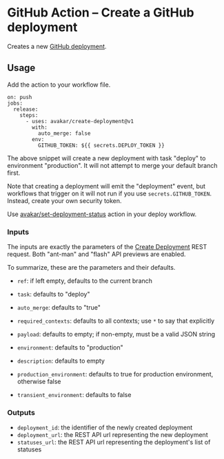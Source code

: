 # GitHub Action &ndash; Create a GitHub deployment

Creates a new [GitHub deployment][1].

  [1]: https://developer.github.com/v3/repos/deployments/

## Usage

Add the action to your workflow file.

    on: push
    jobs:
      release:
        steps:
          - uses: avakar/create-deployment@v1
            with:
              auto_merge: false
            env:
              GITHUB_TOKEN: ${{ secrets.DEPLOY_TOKEN }}

The above snippet will create a new deployment with task "deploy"
to environment "production". It will not attempt to merge your default
branch first.

Note that creating a deployment will emit the "deployment" event,
but workflows that trigger on it will not run if you use
`secrets.GITHUB_TOKEN`. Instead, create your own security token.

Use [avakar/set-deployment-status][2] action in your deploy workflow.

  [2]: https://github.com/avakar/set-deployment-status

### Inputs

The inputs are exactly the parameters of the [Create Deployment][3] REST
request. Both "ant-man" and "flash" API previews are enabled.

To summarize, these are the parameters and their defaults.

* `ref`: if left empty, defaults to the current branch
* `task`: defaults to "deploy"
* `auto_merge`: defaults to "true"
* `required_contexts`: defaults to all contexts; use `*` to say
  that explicitly
* `payload`: defaults to empty; if non-empty, must be a valid JSON string
* `environment`: defaults to "production"
* `description`: defaults to empty
* `production_environment`: defaults to true for production environment,
  otherwise false
* `transient_environment`: defaults to false

  [3]: https://developer.github.com/v3/repos/deployments/#create-a-deployment

### Outputs

* `deployment_id`: the identifier of the newly created deployment
* `deployment_url`: the REST API url representing the new deployment
* `statuses_url`: the REST API url representing the deployment's list of statuses
